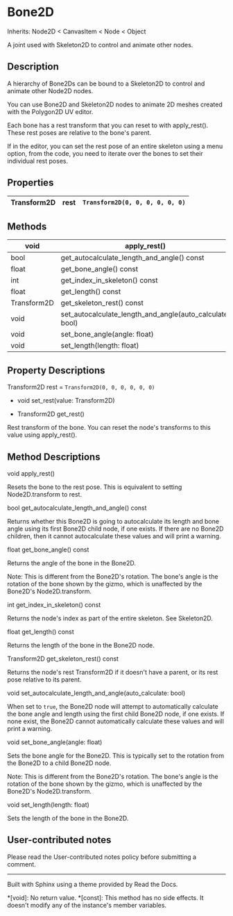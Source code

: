 # Bone2D

Inherits: Node2D < CanvasItem < Node < Object

A joint used with Skeleton2D to control and animate other nodes.

## Description

A hierarchy of Bone2Ds can be bound to a Skeleton2D to control and animate
other Node2D nodes.

You can use Bone2D and Skeleton2D nodes to animate 2D meshes created with the
Polygon2D UV editor.

Each bone has a rest transform that you can reset to with apply_rest(). These
rest poses are relative to the bone's parent.

If in the editor, you can set the rest pose of an entire skeleton using a menu
option, from the code, you need to iterate over the bones to set their
individual rest poses.

## Properties

Transform2D | rest | `Transform2D(0, 0, 0, 0, 0, 0)`  
---|---|---  
  
## Methods

void | apply_rest()  
---|---  
bool | get_autocalculate_length_and_angle() const  
float | get_bone_angle() const  
int | get_index_in_skeleton() const  
float | get_length() const  
Transform2D | get_skeleton_rest() const  
void | set_autocalculate_length_and_angle(auto_calculate: bool)  
void | set_bone_angle(angle: float)  
void | set_length(length: float)  
  
## Property Descriptions

Transform2D rest = `Transform2D(0, 0, 0, 0, 0, 0)`

  * void set_rest(value: Transform2D)

  * Transform2D get_rest()

Rest transform of the bone. You can reset the node's transforms to this value
using apply_rest().

## Method Descriptions

void apply_rest()

Resets the bone to the rest pose. This is equivalent to setting
Node2D.transform to rest.

bool get_autocalculate_length_and_angle() const

Returns whether this Bone2D is going to autocalculate its length and bone
angle using its first Bone2D child node, if one exists. If there are no Bone2D
children, then it cannot autocalculate these values and will print a warning.

float get_bone_angle() const

Returns the angle of the bone in the Bone2D.

Note: This is different from the Bone2D's rotation. The bone's angle is the
rotation of the bone shown by the gizmo, which is unaffected by the Bone2D's
Node2D.transform.

int get_index_in_skeleton() const

Returns the node's index as part of the entire skeleton. See Skeleton2D.

float get_length() const

Returns the length of the bone in the Bone2D node.

Transform2D get_skeleton_rest() const

Returns the node's rest Transform2D if it doesn't have a parent, or its rest
pose relative to its parent.

void set_autocalculate_length_and_angle(auto_calculate: bool)

When set to `true`, the Bone2D node will attempt to automatically calculate
the bone angle and length using the first child Bone2D node, if one exists. If
none exist, the Bone2D cannot automatically calculate these values and will
print a warning.

void set_bone_angle(angle: float)

Sets the bone angle for the Bone2D. This is typically set to the rotation from
the Bone2D to a child Bone2D node.

Note: This is different from the Bone2D's rotation. The bone's angle is the
rotation of the bone shown by the gizmo, which is unaffected by the Bone2D's
Node2D.transform.

void set_length(length: float)

Sets the length of the bone in the Bone2D.

## User-contributed notes

Please read the User-contributed notes policy before submitting a comment.

* * *

Built with Sphinx using a theme provided by Read the Docs.

  *[void]: No return value.
  *[const]: This method has no side effects. It doesn't modify any of the instance's member variables.

